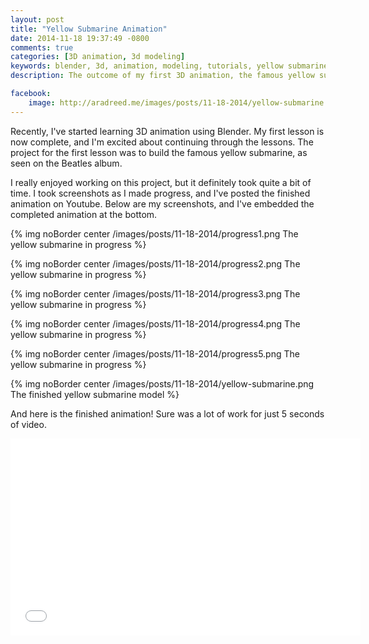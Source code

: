 ```yaml
---
layout: post
title: "Yellow Submarine Animation"
date: 2014-11-18 19:37:49 -0800
comments: true
categories: [3D animation, 3d modeling]
keywords: blender, 3d, animation, modeling, tutorials, yellow submarine, beatles
description: The outcome of my first 3D animation, the famous yellow submarine from the Beatles

facebook:
    image: http://aradreed.me/images/posts/11-18-2014/yellow-submarine.png
---
```


Recently, I've started learning 3D animation using Blender. My first lesson is now complete, and I'm excited about continuing through the lessons. The project for the first lesson was to build the famous yellow submarine, as seen on the Beatles album. <!-- more -->

I really enjoyed working on this project, but it definitely took quite a bit of time. I took screenshots as I made progress, and I've posted the finished animation on Youtube. Below are my screenshots, and I've embedded the completed animation at the bottom. 

{% img noBorder center /images/posts/11-18-2014/progress1.png The yellow submarine in progress %}

{% img noBorder center /images/posts/11-18-2014/progress2.png The yellow submarine in progress %}

{% img noBorder center /images/posts/11-18-2014/progress3.png The yellow submarine in progress %}

{% img noBorder center /images/posts/11-18-2014/progress4.png The yellow submarine in progress %}

{% img noBorder center /images/posts/11-18-2014/progress5.png The yellow submarine in progress %}

{% img noBorder center /images/posts/11-18-2014/yellow-submarine.png The finished yellow submarine model %}


And here is the finished animation! Sure was a lot of work for just 5 seconds of video.


<div align=center>
<iframe class="noBorder" width="560" height="315" src="//www.youtube.com/embed/Gko6Rfti4QY" frameborder="0" allowfullscreen></iframe>
</div>
